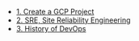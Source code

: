 - [1. Create a GCP Project](./1-create-project.md)
- [2. SRE, Site Reliability Engineering](./2-sre.md)
- [3. History of DevOps](3-history-of-devops.md)
